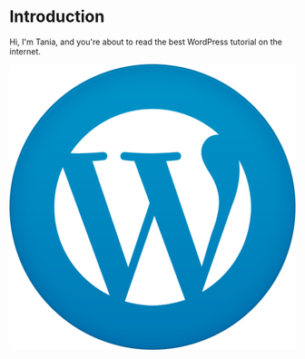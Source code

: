
# Introduction

Hi, I'm Tania, and you're about to read the best WordPress tutorial on the internet.

![WordPress Logo](../img/wp-logo.png)
